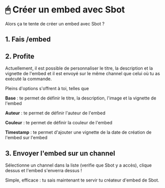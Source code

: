# 🖱 Créer un embed avec Sbot

Alors ça te tente de créer un embed avec Sbot ?

## 1. Fais /embed

## 2. Profite

Actuellement, il est possible de personnaliser le titre, la description et la vignette de l'embed et il est envoyé sur le même channel que celui où tu as exécuté la commande.

Pleins d'options s'offrent à toi, telles que

**Base** : te permet de définir le titre, la description, l'image et la vignette de l'embed

**Auteur** : te permet de définir l'auteur de l'embed

**Couleur** : te permet de définir la couleur de l'embed

**Timestamp** : te permet d'ajouter une vignette de la date de création de l'embed sur l'embed

## 3. Envoyer l'embed sur un channel

Sélectionne un channel dans la liste (verifie que Sbot y a accès), clique dessus et l'embed s'enverra dessus !

Simple, efficace : tu sais maintenant te servir tu créateur d'embed de Sbot.
